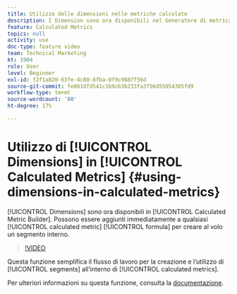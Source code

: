 ```yaml
---
title: Utilizzo delle dimensioni nelle metriche calcolate
description: I Dimension sono ora disponibili nel Generatore di metrica calcolata. Possono essere aggiunti immediatamente a qualsiasi formula metrica calcolata per creare al volo un segmento interno.
feature: Calculated Metrics
topics: null
activity: use
doc-type: feature video
team: Technical Marketing
kt: 1904
role: User
level: Beginner
exl-id: f2f1a820-63fe-4c80-8fba-0f9c9687f56d
source-git-commit: fe861dfd541c1b9cb3b233fa3f56d55054305fd9
workflow-type: tm+mt
source-wordcount: '80'
ht-degree: 17%

---
```


# Utilizzo di [!UICONTROL Dimensions] in [!UICONTROL Calculated Metrics] {#using-dimensions-in-calculated-metrics}

[!UICONTROL Dimensions] sono ora disponibili in  [!UICONTROL Calculated Metric Builder]. Possono essere aggiunti immediatamente a qualsiasi [!UICONTROL calculated metric] [!UICONTROL formula] per creare al volo un segmento interno.

>[!VIDEO](https://video.tv.adobe.com/v/23723/?quality=12)

Questa funzione semplifica il flusso di lavoro per la creazione e l’utilizzo di [!UICONTROL segments] all’interno di [!UICONTROL calculated metrics].

Per ulteriori informazioni su questa funzione, consulta la [documentazione](https://experienceleague.adobe.com/docs/analytics/components/calculated-metrics/calcmetric-workflow/cm-build-metrics.html?lang=en).
